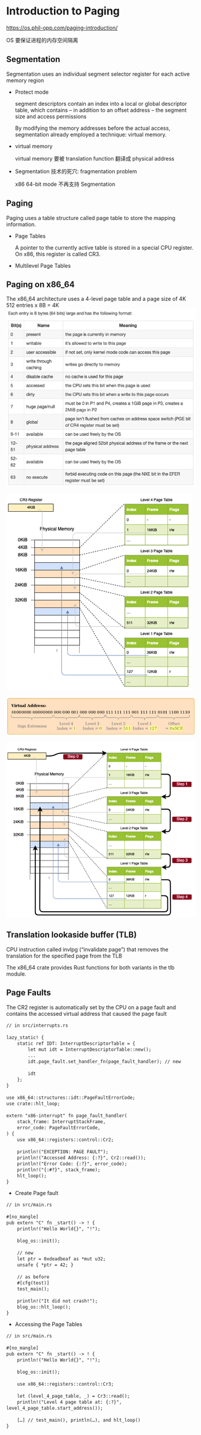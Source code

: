 # Introduction to Paging

https://os.phil-opp.com/paging-introduction/

OS 要保证进程的内存空间隔离

## Segmentation

Segmentation uses an individual segment selector register for each active memory region

- Protect mode

  segment descriptors contain an index into a local or global descriptor table, which contains – in addition to an offset address – the segment size and access permissions

  By modifying the memory addresses before the actual access, segmentation already employed a technique: virtual memory.

- virtual memory

  virtual memory 要被 translation function 翻译成 physical address

- Segmentation 技术的死穴: fragmentation problem

  x86 64-bit mode 不再支持 Segmentation

## Paging

Paging uses a table structure called page table to store the mapping information.

- Page Tables

  A pointer to the currently active table is stored in a special CPU register. On x86, this register is called CR3.

- Multilevel Page Tables

## Paging on x86_64

The x86_64 architecture uses a 4-level page table and a page size of 4K
512 entries x 8B = 4K
![](./page-table-entry.png)

![](./x86_64-page-table-translation.png)

![](./virtual-address.png)

![](./x86_64-page-table-translation-steps.png)

## Translation lookaside buffer (TLB)

CPU instruction called invlpg (“invalidate page”) that removes the translation for the specified page from the TLB

The x86_64 crate provides Rust functions for both variants in the tlb module.

## Page Faults

The CR2 register is automatically set by the CPU on a page fault and contains the accessed virtual address that caused the page fault

```
// in src/interrupts.rs

lazy_static! {
    static ref IDT: InterruptDescriptorTable = {
        let mut idt = InterruptDescriptorTable::new();
        ...
        idt.page_fault.set_handler_fn(page_fault_handler); // new

        idt
    };
}

use x86_64::structures::idt::PageFaultErrorCode;
use crate::hlt_loop;

extern "x86-interrupt" fn page_fault_handler(
    stack_frame: InterruptStackFrame,
    error_code: PageFaultErrorCode,
) {
    use x86_64::registers::control::Cr2;

    println!("EXCEPTION: PAGE FAULT");
    println!("Accessed Address: {:?}", Cr2::read());
    println!("Error Code: {:?}", error_code);
    println!("{:#?}", stack_frame);
    hlt_loop();
}
```

- Create Page fault

```
// in src/main.rs

#[no_mangle]
pub extern "C" fn _start() -> ! {
    println!("Hello World{}", "!");

    blog_os::init();

    // new
    let ptr = 0xdeadbeaf as *mut u32;
    unsafe { *ptr = 42; }

    // as before
    #[cfg(test)]
    test_main();

    println!("It did not crash!");
    blog_os::hlt_loop();
}
```

- Accessing the Page Tables

```
// in src/main.rs

#[no_mangle]
pub extern "C" fn _start() -> ! {
    println!("Hello World{}", "!");

    blog_os::init();

    use x86_64::registers::control::Cr3;

    let (level_4_page_table, _) = Cr3::read();
    println!("Level 4 page table at: {:?}", level_4_page_table.start_address());

    […] // test_main(), println(…), and hlt_loop()
}
```
